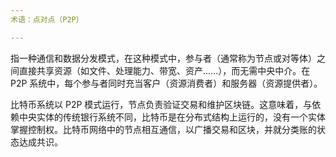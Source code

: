 ```yaml
---
术语：点对点（P2P）

---
```

指一种通信和数据分发模式，在这种模式中，参与者（通常称为节点或对等体）之间直接共享资源（如文件、处理能力、带宽、资产......），而无需中央中介。在 P2P 系统中，每个参与者同时充当客户（资源消费者）和服务器（资源提供者）。

比特币系统以 P2P 模式运行，节点负责验证交易和维护区块链。这意味着，与依赖中央实体的传统银行系统不同，比特币是在分布式结构上运行的，没有一个实体掌握控制权。比特币网络中的节点相互通信，以广播交易和区块，并就分类账的状态达成共识。